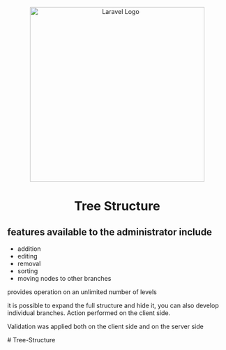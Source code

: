 <p align="center"><a href="https://laravel.com" target="_blank"><img src="https://raw.githubusercontent.com/laravel/art/master/logo-lockup/5%20SVG/2%20CMYK/1%20Full%20Color/laravel-logolockup-cmyk-red.svg" width="400" alt="Laravel Logo"></a></p>

<h1 align="center">Tree Structure</h1>
<h2>features available to the administrator include</h2>
<ul>
    <li>addition</li>
    <li>editing</li>
    <li>removal</li>
    <li>sorting</li>
    <li>moving nodes to other branches</li>
</ul>
<p>provides operation on an unlimited number of levels</p>
<p>it is possible to expand the full structure and hide it, you can also develop individual branches. Action performed on the client side.</p>
<p>Validation was applied both on the client side and on the server side</p>
# Tree-Structure
